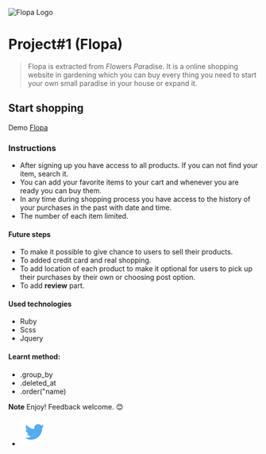 ![Flopa Logo]()

# Project#1 (Flopa) 
> Flopa is extracted from *Flo*wers *Pa*radise. It is a online shopping website in gardening which you can buy every thing you need to start your own small paradise in your house or expand it.

## Start shopping
Demo [Flopa](https://ellimoty.github.io/project-1/.)

### Instructions
   + After signing up you have access to all products. If you can not find your item, search it. 
   + You can add your favorite items to your cart and whenever you are ready you can buy them.
   + In any time during shopping process you have access to the history of your purchases in the past with date and time.
   + The number of each item limited.


#### Future steps
 + To make it possible to give chance to users to sell their products.
 + To added credit card and real shopping.
 + To add location of each product to make it optional for users to pick up their purchases by their own or choosing post option.
 + To add **review** part.

 #### Used technologies
  + Ruby
  + Scss
  + Jquery

#### Learnt method:
 + .group_by 
 + .deleted_at
 + .order("name)


**Note** Enjoy! Feedback welcome. :blush:
   + [![twitter](https://github.com/ElliMoty/Tic-Tac-Toe/blob/master/images/twitter_image.png)](https://twitter.com/ElliMotaghi)